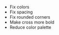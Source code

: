  - Fix colors
 - Fix spacing
 - Fix rounded corners
 - Make cross more bold
 - Reduce color palette

